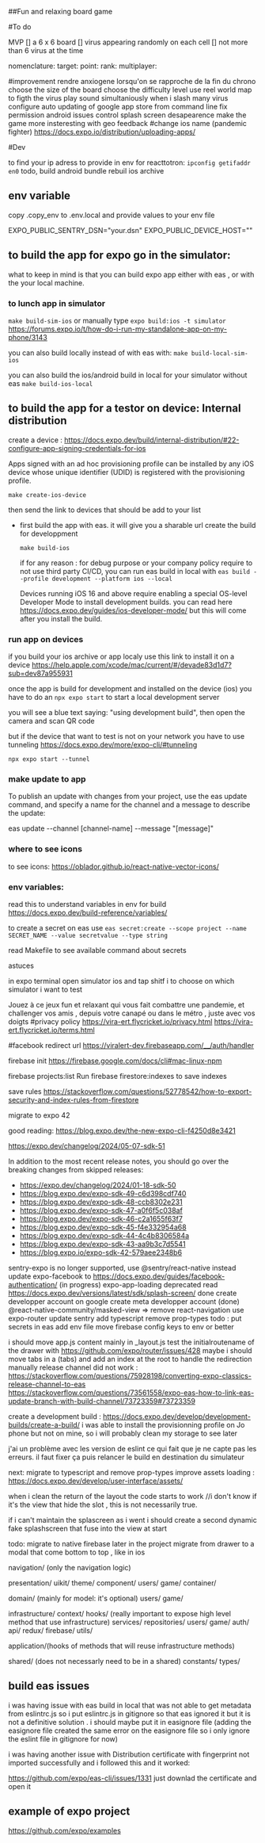 ##Fun and relaxing board game

#To do

MVP
[] a 6 x 6 board
[] virus appearing randomly on each cell
[] not more than 6 virus at the time

nomenclature:
target:
point:
rank:
multiplayer:

#improvement
rendre anxiogene lorsqu'on se rapproche de la fin du chrono
choose the size of the board
choose the difficulty level
use reel world map to figth the virus
play sound simultaniously when i slash many virus
configure auto updating of google app store from command line
fix permission android issues
control splash screen desapearence
make the game more insteresting with geo feedback
#change ios name (pandemic fighter)
https://docs.expo.io/distribution/uploading-apps/

#Dev

to find your ip adress to provide in env for reacttotron: `ipconfig getifaddr en0`
todo, build android bundle rebuil ios archive

## env variable

copy .copy_env to .env.local and provide values to your env file

EXPO_PUBLIC_SENTRY_DSN="your.dsn"
EXPO_PUBLIC_DEVICE_HOST=""

## to build the app for expo go in the simulator:

what to keep in mind is that you can build expo app either with eas , or with the your local machine.

### to lunch app in simulator

`make build-sim-ios`
or manually type `expo build:ios -t simulator`
https://forums.expo.io/t/how-do-i-run-my-standalone-app-on-my-phone/3143

you can also build locally instead of with eas with:
`make build-local-sim-ios`

you can also build the ios/android build in local for your simulator without eas
`make build-ios-local`

## to build the app for a testor on device: Internal distribution

create a device : https://docs.expo.dev/build/internal-distribution/#22-configure-app-signing-credentials-for-ios

Apps signed with an ad hoc provisioning profile can be installed by any iOS device whose unique identifier (UDID) is registered with the provisioning profile.

`make create-ios-device`

then send the link to devices that should be add to your list

- first build the app with eas. it will give you a sharable url
  create the build for developpment

  `make build-ios`

  if for any reason : for debug purpose or your company policy require to not use third party CI/CD, you can run eas build in local with
  `eas build --profile development --platform ios --local`

  Devices running iOS 16 and above require enabling a special OS-level Developer Mode to install development builds. you can read here https://docs.expo.dev/guides/ios-developer-mode/ but this will come after you install the build.

### run app on devices

if you build your ios archive or app localy
use this link to install it on a device https://help.apple.com/xcode/mac/current/#/devade83d1d7?sub=dev87a955931

once the app is build for development and installed on the device (ios) you have to do an `npx expo start` to start a local development server

you will see a blue text saying: "using development build", then open the camera and scan QR code

but if the device that want to test is not on your network you have to use tunneling
https://docs.expo.dev/more/expo-cli/#tunneling

`npx expo start --tunnel`

### make update to app

To publish an update with changes from your project, use the eas update command, and specify a name for the channel and a message to describe the update:

eas update --channel [channel-name] --message "[message]"

### where to see icons

to see icons: https://oblador.github.io/react-native-vector-icons/

### env variables:

read this to understand variables in env for build
https://docs.expo.dev/build-reference/variables/

to create a secret on eas use
`eas secret:create --scope project --name SECRET_NAME --value secretvalue --type string`

read Makefile to see available command about secrets

astuces

in expo terminal open simulator ios and tap shitf i to choose on which simulator i want to test

Jouez à ce jeux fun et relaxant qui vous fait combattre une pandemie, et challenger vos amis , depuis votre canapé ou dans le métro , juste avec vos doigts
#privacy policy
https://vira-ert.flycricket.io/privacy.html
https://vira-ert.flycricket.io/terms.html

#facebook redirect url
https://viralert-dev.firebaseapp.com/__/auth/handler

firebase init
https://firebase.google.com/docs/cli#mac-linux-npm

firebase projects:list
Run firebase firestore:indexes to save indexes

save rules https://stackoverflow.com/questions/52778542/how-to-export-security-and-index-rules-from-firestore

migrate to expo 42

good reading:
https://blog.expo.dev/the-new-expo-cli-f4250d8e3421

https://expo.dev/changelog/2024/05-07-sdk-51

In addition to the most recent release notes, you should go over the breaking changes from skipped releases:

- https://expo.dev/changelog/2024/01-18-sdk-50
- https://blog.expo.dev/expo-sdk-49-c6d398cdf740
- https://blog.expo.dev/expo-sdk-48-ccb8302e231
- https://blog.expo.dev/expo-sdk-47-a0f6f5c038af
- https://blog.expo.dev/expo-sdk-46-c2a1655f63f7
- https://blog.expo.dev/expo-sdk-45-f4e332954a68
- https://blog.expo.dev/expo-sdk-44-4c4b8306584a
- https://blog.expo.dev/expo-sdk-43-aa9b3c7d5541
- https://blog.expo.io/expo-sdk-42-579aee2348b6

sentry-expo is no longer supported, use @sentry/react-native instead
update expo-facebook to https://docs.expo.dev/guides/facebook-authentication/ (in progress)
expo-app-loading deprecated read https://docs.expo.dev/versions/latest/sdk/splash-screen/ done
create developper account on google
create meta developper account (done)
@react-native-community/masked-view =>
remove react-navigation
use expo-router
update sentry
add typescript
remove prop-types
todo : put secrets in eas
add env file
move firebase config keys to env or better

i should move app.js content mainly in \_layout.js
test the initialroutename of the drawer with https://github.com/expo/router/issues/428
maybe i should move tabs in a (tabs) and add an index at the root to handle the redirection manually
release channel did not work : https://stackoverflow.com/questions/75928198/converting-expo-classics-release-channel-to-eas
https://stackoverflow.com/questions/73561558/expo-eas-how-to-link-eas-update-branch-with-build-channel/73723359#73723359

create a development build : https://docs.expo.dev/develop/development-builds/create-a-build/
i was able to install the provisionning profile on Jo phone but not on mine, so i will probably clean my storage to see later

j'ai un problème avec les version de eslint ce qui fait que je ne capte pas les erreurs.
il faut fixer ça puis relancer le build en destination du simulateur

next: migrate to typescript and remove prop-types
improve assets loading : https://docs.expo.dev/develop/user-interface/assets/

when i clean the return of the layout the code starts to work
//i don't know if it's the view that hide the slot , this is not necessarily true.

if i can't maintain the splascreen as i went i should create a second dynamic fake splashscreen that fuse into the view at start

todo: migrate to native firebase later in the project
migrate from drawer to a modal that come bottom to top , like in ios

navigation/ (only the navigation logic)

presentation/
uikit/
theme/
component/
users/
game/
container/

domain/ (mainly for model: it's optional)
users/
game/

infrastructure/
context/
hooks/ (really important to expose high level method that use infrastructure)
services/
repositories/
users/
game/
auth/
api/
redux/
firebase/
utils/

application/(hooks of methods that will reuse infrastructure methods)

shared/ (does not necessarly need to be in a shared)
constants/
types/

## build eas issues

i was having issue with eas build in local that was not able to get metadata from eslintrc.js so i put eslintrc.js in gitignore so that eas ignored it but it is not a definitive solution . i should maybe put it in easignore file (adding the easignore file created the same error on the easignore file so i only ignore the eslint file in gitignore for now)

i was having another issue with Distribution certificate with fingerprint not imported successfully and i followed this and it worked:

https://github.com/expo/eas-cli/issues/1331
just downlad the certificate and open it

## example of expo project

https://github.com/expo/examples
